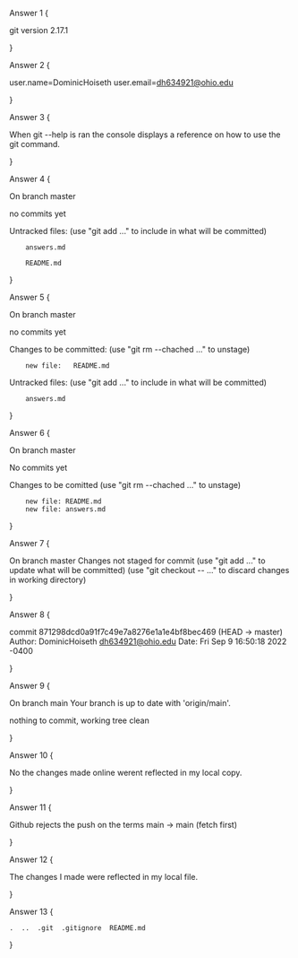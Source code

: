 Answer 1 {

git version 2.17.1

}


Answer 2 {

user.name=DominicHoiseth
user.email=dh634921@ohio.edu

}

Answer 3 {

When git --help is ran the console displays a reference on how to use the git command.

}

Answer 4 {

On branch master

no commits yet

Untracked files:
    (use "git add <file>..." to include in what will be committed)

        answers.md

        README.md
}



Answer 5 {

On branch master

no commits yet

Changes to be committed:
    (use "git rm --chached <file>..." to unstage)

        new file:   README.md

Untracked files:
    (use "git add <file>..." to include in what will be committed)

        answers.md

}

Answer 6 {

On branch master 

No commits yet

Changes to be comitted
    (use "git rm --chached <file>..." to unstage)

        new file: README.md
        new file: answers.md

}

Answer 7 {

On branch master
Changes not staged for commit
    (use "git add <file>..." to update what will be committed)
    (use "git checkout -- <file>..." to discard changes in working directory) 

}

Answer 8 {

commit 871298dcd0a91f7c49e7a8276e1a1e4bf8bec469 (HEAD -> master)
Author: DominicHoiseth <dh634921@ohio.edu>
Date:   Fri Sep 9 16:50:18 2022 -0400

}

Answer 9 {

On branch main
Your branch is up to date with 'origin/main'.

nothing to commit, working tree clean

}

Answer 10 {

No the changes made online werent reflected in my local copy.

}

Answer 11 {

Github rejects the push on the terms main -> main (fetch first)

}

Answer 12 {

The changes I made were reflected in my local file.

}

Answer 13 {

    .  ..  .git  .gitignore  README.md
    
}
